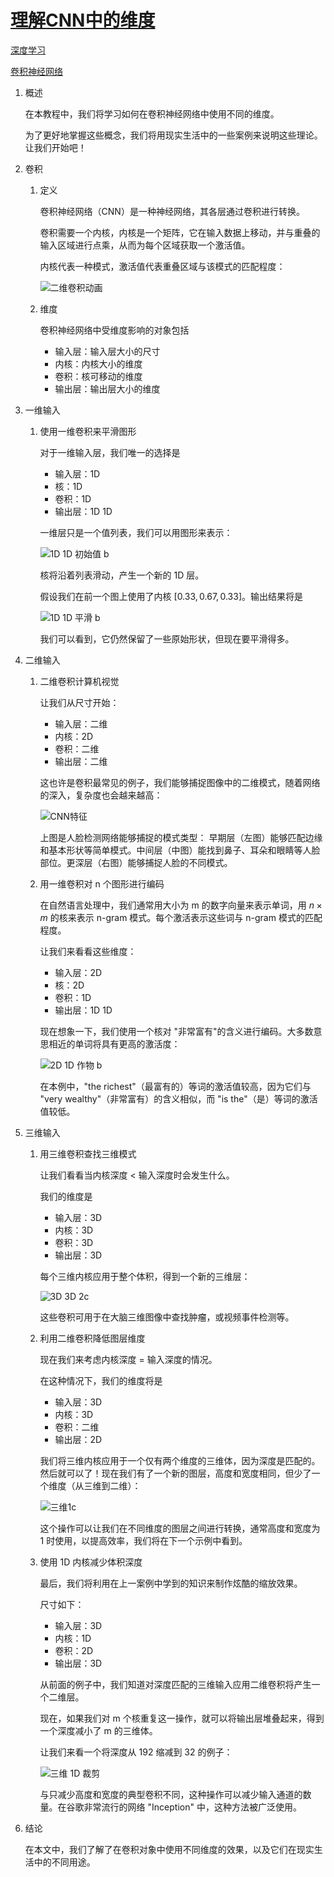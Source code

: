 # [理解CNN中的维度](https://www.baeldung.com/cs/ml-understanding-dimensions-cnn)

[深度学习](https://www.baeldung.com/cs/category/ai/deep-learning)

[卷积神经网络](https://www.baeldung.com/cs/tag/cnn)

1. 概述

    在本教程中，我们将学习如何在卷积神经网络中使用不同的维度。

    为了更好地掌握这些概念，我们将用现实生活中的一些案例来说明这些理论。让我们开始吧！

2. 卷积

    1. 定义

        卷积神经网络（CNN）是一种神经网络，其各层通过卷积进行转换。

        卷积需要一个内核，内核是一个矩阵，它在输入数据上移动，并与重叠的输入区域进行点乘，从而为每个区域获取一个激活值。

        内核代表一种模式，激活值代表重叠区域与该模式的匹配程度：

        ![二维卷积动画](pic/2D_Convolution_Animation.gif)

    2. 维度

        卷积神经网络中受维度影响的对象包括

        - 输入层：输入层大小的尺寸
        - 内核：内核大小的维度
        - 卷积：核可移动的维度
        - 输出层：输出层大小的维度

3. 一维输入

    1. 使用一维卷积来平滑图形

        对于一维输入层，我们唯一的选择是

        - 输入层：1D
        - 核：1D
        - 卷积：1D
        - 输出层：1D 1D

        一维层只是一个值列表，我们可以用图形来表示：

        ![1D 1D 初始值 b](pic/1D_1D_initial_b.webp)

        核将沿着列表滑动，产生一个新的 1D 层。

        假设我们在前一个图上使用了内核 $[0.33, 0.67, 0.33]$。输出结果将是

        ![1D 1D 平滑 b](pic/1D_1D_smoothed_b.webp)

        我们可以看到，它仍然保留了一些原始形状，但现在要平滑得多。

4. 二维输入

    1. 二维卷积计算机视觉

        让我们从尺寸开始：

        - 输入层：二维
        - 内核：2D
        - 卷积：二维
        - 输出层：二维

        这也许是卷积最常见的例子，我们能够捕捉图像中的二维模式，随着网络的深入，复杂度也会越来越高：

        ![CNN特征](pic/CNN_features.webp)

        上图是人脸检测网络能够捕捉的模式类型： 早期层（左图）能够匹配边缘和基本形状等简单模式。中间层（中图）能找到鼻子、耳朵和眼睛等人脸部位。更深层（右图）能够捕捉人脸的不同模式。

    2. 用一维卷积对 n 个图形进行编码

        在自然语言处理中，我们通常用大小为 m 的数字向量来表示单词，用 $n \times m$ 的核来表示 n-gram 模式。每个激活表示这些词与 n-gram 模式的匹配程度。

        让我们来看看这些维度：

        - 输入层：2D
        - 核：2D
        - 卷积：1D
        - 输出层：1D 1D

        现在想象一下，我们使用一个核对 "非常富有"的含义进行编码。大多数意思相近的单词将具有更高的激活度：

        ![2D 1D 作物 b](pic/2D_1D_crop_b.gif)

        在本例中，"the richest"（最富有的）等词的激活值较高，因为它们与 "very wealthy"（非常富有）的含义相似，而 "is the"（是）等词的激活值较低。

5. 三维输入

    1. 用三维卷积查找三维模式

        让我们看看当内核深度 < 输入深度时会发生什么。

        我们的维度是

        - 输入层：3D
        - 内核：3D
        - 卷积：3D
        - 输出层：3D

        每个三维内核应用于整个体积，得到一个新的三维层：

        ![3D 3D 2c](pic/3D_3D_2c.webp)

        这些卷积可用于在大脑三维图像中查找肿瘤，或视频事件检测等。

    2. 利用二维卷积降低图层维度

        现在我们来考虑内核深度 = 输入深度的情况。

        在这种情况下，我们的维度将是

        - 输入层：3D
        - 内核：3D
        - 卷积：二维
        - 输出层：2D

        我们将三维内核应用于一个仅有两个维度的三维体，因为深度是匹配的。然后就可以了！现在我们有了一个新的图层，高度和宽度相同，但少了一个维度（从三维到二维）：

        ![三维1c](pic/3D_3D_1c.webp)

        这个操作可以让我们在不同维度的图层之间进行转换，通常高度和宽度为 1 时使用，以提高效率，我们将在下一个示例中看到。

    3. 使用 1D 内核减少体积深度

        最后，我们将利用在上一案例中学到的知识来制作炫酷的缩放效果。

        尺寸如下：

        - 输入层：3D
        - 内核：1D
        - 卷积：2D
        - 输出层：3D

        从前面的例子中，我们知道对深度匹配的三维输入应用二维卷积将产生一个二维层。

        现在，如果我们对 m 个核重复这一操作，就可以将输出层堆叠起来，得到一个深度减小了 m 的三维体。

        让我们来看一个将深度从 192 缩减到 32 的例子：

        ![三维 1D 裁剪](pic/3D_1D_cropped.gif)

        与只减少高度和宽度的典型卷积不同，这种操作可以减少输入通道的数量。在谷歌非常流行的网络 "Inception" 中，这种方法被广泛使用。

6. 结论

    在本文中，我们了解了在卷积对象中使用不同维度的效果，以及它们在现实生活中的不同用途。
